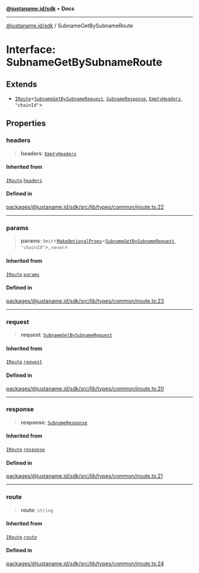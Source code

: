 [**@justaname.id/sdk**](../README.md) • **Docs**

***

[@justaname.id/sdk](../globals.md) / SubnameGetBySubnameRoute

# Interface: SubnameGetBySubnameRoute

## Extends

- [`IRoute`](IRoute.md)\<[`SubnameGetBySubnameRequest`](SubnameGetBySubnameRequest.md), [`SubnameResponse`](SubnameResponse.md), [`EmptyHeaders`](EmptyHeaders.md), `"chainId"`\>

## Properties

### headers

> **headers**: [`EmptyHeaders`](EmptyHeaders.md)

#### Inherited from

[`IRoute`](IRoute.md).[`headers`](IRoute.md#headers)

#### Defined in

[packages/@justaname.id/sdk/src/lib/types/common/iroute.ts:22](https://github.com/JustaName-id/JustaName-sdk/blob/dc845c10af242e3ca87d95ef392516ac0bfa8b95/packages/@justaname.id/sdk/src/lib/types/common/iroute.ts#L22)

***

### params

> **params**: `Omit`\<[`MakeOptionalProps`](../type-aliases/MakeOptionalProps.md)\<[`SubnameGetBySubnameRequest`](SubnameGetBySubnameRequest.md), `"chainId"`\>, `never`\>

#### Inherited from

[`IRoute`](IRoute.md).[`params`](IRoute.md#params)

#### Defined in

[packages/@justaname.id/sdk/src/lib/types/common/iroute.ts:23](https://github.com/JustaName-id/JustaName-sdk/blob/dc845c10af242e3ca87d95ef392516ac0bfa8b95/packages/@justaname.id/sdk/src/lib/types/common/iroute.ts#L23)

***

### request

> **request**: [`SubnameGetBySubnameRequest`](SubnameGetBySubnameRequest.md)

#### Inherited from

[`IRoute`](IRoute.md).[`request`](IRoute.md#request)

#### Defined in

[packages/@justaname.id/sdk/src/lib/types/common/iroute.ts:20](https://github.com/JustaName-id/JustaName-sdk/blob/dc845c10af242e3ca87d95ef392516ac0bfa8b95/packages/@justaname.id/sdk/src/lib/types/common/iroute.ts#L20)

***

### response

> **response**: [`SubnameResponse`](SubnameResponse.md)

#### Inherited from

[`IRoute`](IRoute.md).[`response`](IRoute.md#response)

#### Defined in

[packages/@justaname.id/sdk/src/lib/types/common/iroute.ts:21](https://github.com/JustaName-id/JustaName-sdk/blob/dc845c10af242e3ca87d95ef392516ac0bfa8b95/packages/@justaname.id/sdk/src/lib/types/common/iroute.ts#L21)

***

### route

> **route**: `string`

#### Inherited from

[`IRoute`](IRoute.md).[`route`](IRoute.md#route)

#### Defined in

[packages/@justaname.id/sdk/src/lib/types/common/iroute.ts:24](https://github.com/JustaName-id/JustaName-sdk/blob/dc845c10af242e3ca87d95ef392516ac0bfa8b95/packages/@justaname.id/sdk/src/lib/types/common/iroute.ts#L24)
